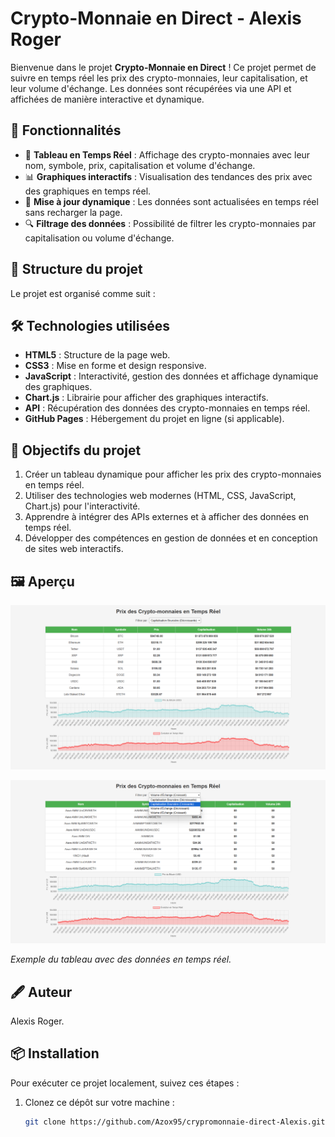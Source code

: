 # Crypto-Monnaie en Direct - Alexis Roger

Bienvenue dans le projet **Crypto-Monnaie en Direct** ! Ce projet permet de suivre en temps réel les prix des crypto-monnaies, leur capitalisation, et leur volume d'échange. Les données sont récupérées via une API et affichées de manière interactive et dynamique.

## 🚀 Fonctionnalités

- 🌟 **Tableau en Temps Réel** : Affichage des crypto-monnaies avec leur nom, symbole, prix, capitalisation et volume d'échange.
- 📊 **Graphiques interactifs** : Visualisation des tendances des prix avec des graphiques en temps réel.
- 🔄 **Mise à jour dynamique** : Les données sont actualisées en temps réel sans recharger la page.
- 🔍 **Filtrage des données** : Possibilité de filtrer les crypto-monnaies par capitalisation ou volume d'échange.

## 📂 Structure du projet

Le projet est organisé comme suit :


## 🛠️ Technologies utilisées

- **HTML5** : Structure de la page web.
- **CSS3** : Mise en forme et design responsive.
- **JavaScript** : Interactivité, gestion des données et affichage dynamique des graphiques.
- **Chart.js** : Librairie pour afficher des graphiques interactifs.
- **API** : Récupération des données des crypto-monnaies en temps réel.
- **GitHub Pages** : Hébergement du projet en ligne (si applicable).

## 🎯 Objectifs du projet

1. Créer un tableau dynamique pour afficher les prix des crypto-monnaies en temps réel.
2. Utiliser des technologies web modernes (HTML, CSS, JavaScript, Chart.js) pour l'interactivité.
3. Apprendre à intégrer des APIs externes et à afficher des données en temps réel.
4. Développer des compétences en gestion de données et en conception de sites web interactifs.

## 🖼️ Aperçu

![Aperçu du tableau des crypto-monnaies](assets/images/preview-cryptommonaiedirect1.png)

![Aperçu du tableau des crypto-monnaies](assets/images/preview-cryptommonaiedirect2.png)

*Exemple du tableau avec des données en temps réel.*

## 🖋️ Auteur

Alexis Roger.

## 📦 Installation

Pour exécuter ce projet localement, suivez ces étapes :

1. Clonez ce dépôt sur votre machine :
   ```bash
   git clone https://github.com/Azox95/crypromonnaie-direct-Alexis.git
